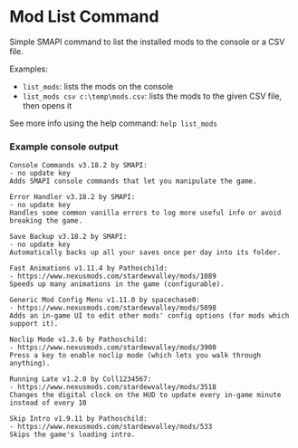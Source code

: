 # Mod List Command
Simple SMAPI command to list the installed mods to the console or a CSV file.

Examples:
- `list_mods`: lists the mods on the console
- `list_mods csv c:\temp\mods.csv`: lists the mods to the given CSV file, then opens it

See more info using the help command: `help list_mods`

### Example console output

```
Console Commands v3.18.2 by SMAPI:
- no update key
Adds SMAPI console commands that let you manipulate the game.

Error Handler v3.18.2 by SMAPI:
- no update key
Handles some common vanilla errors to log more useful info or avoid breaking the game.

Save Backup v3.18.2 by SMAPI:
- no update key
Automatically backs up all your saves once per day into its folder.

Fast Animations v1.11.4 by Pathoschild:
- https://www.nexusmods.com/stardewvalley/mods/1089
Speeds up many animations in the game (configurable).

Generic Mod Config Menu v1.11.0 by spacechase0:
- https://www.nexusmods.com/stardewvalley/mods/5098
Adds an in-game UI to edit other mods' config options (for mods which support it).

Noclip Mode v1.3.6 by Pathoschild:
- https://www.nexusmods.com/stardewvalley/mods/3900
Press a key to enable noclip mode (which lets you walk through anything).

Running Late v1.2.0 by Coll1234567:
- https://www.nexusmods.com/stardewvalley/mods/3518
Changes the digital clock on the HUD to update every in-game minute instead of every 10

Skip Intro v1.9.11 by Pathoschild:
- https://www.nexusmods.com/stardewvalley/mods/533
Skips the game's loading intro.
```